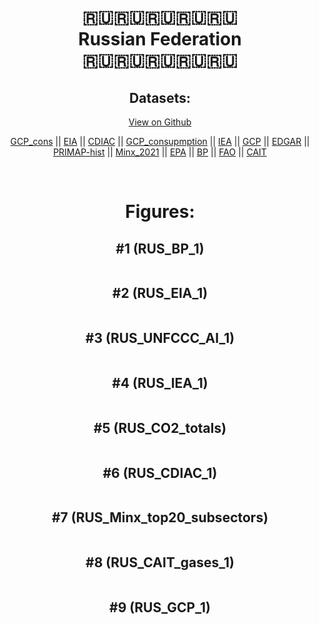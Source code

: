 
<center>
<h1 align="center">
🇷🇺🇷🇺🇷🇺🇷🇺🇷🇺
<br>
Russian Federation
<br>
🇷🇺🇷🇺🇷🇺🇷🇺🇷🇺
</h1>
<h2>Datasets:</h2>
<p><a href="https://github.com/dquintani/GreenhouseData/tree/master/country_data/RUS_Russian Federation/data">View on Github</a>
<br></p><p><a href="data/RUS_GCP_cons.csv">GCP_cons</a> || <a href="data/RUS_EIA.csv">EIA</a> || <a href="data/RUS_CDIAC.csv">CDIAC</a> || <a href="data/RUS_GCP_consupmption.csv">GCP_consupmption</a> || <a href="data/RUS_IEA.csv">IEA</a> || <a href="data/RUS_GCP.csv">GCP</a> || <a href="data/RUS_EDGAR.csv">EDGAR</a> || <a href="data/RUS_PRIMAP-hist.csv">PRIMAP-hist</a> || <a href="data/RUS_Minx_2021.csv">Minx_2021</a> || <a href="data/RUS_EPA.csv">EPA</a> || <a href="data/RUS_BP.csv">BP</a> || <a href="data/RUS_FAO.csv">FAO</a> || <a href="data/RUS_CAIT.csv">CAIT</a></p><p><br></p>
<h1>Figures:</h1><h2>#1 (RUS_BP_1)</h2>
<p><img alt="" src="figures/RUS_BP_1.png" /></p><h2>#2 (RUS_EIA_1)</h2>
<p><img alt="" src="figures/RUS_EIA_1.png" /></p><h2>#3 (RUS_UNFCCC_AI_1)</h2>
<p><img alt="" src="figures/RUS_UNFCCC_AI_1.png" /></p><h2>#4 (RUS_IEA_1)</h2>
<p><img alt="" src="figures/RUS_IEA_1.png" /></p><h2>#5 (RUS_CO2_totals)</h2>
<p><img alt="" src="figures/RUS_CO2_totals.png" /></p><h2>#6 (RUS_CDIAC_1)</h2>
<p><img alt="" src="figures/RUS_CDIAC_1.png" /></p><h2>#7 (RUS_Minx_top20_subsectors)</h2>
<p><img alt="" src="figures/RUS_Minx_top20_subsectors.png" /></p><h2>#8 (RUS_CAIT_gases_1)</h2>
<p><img alt="" src="figures/RUS_CAIT_gases_1.png" /></p><h2>#9 (RUS_GCP_1)</h2>
<p><img alt="" src="figures/RUS_GCP_1.png" /></p>